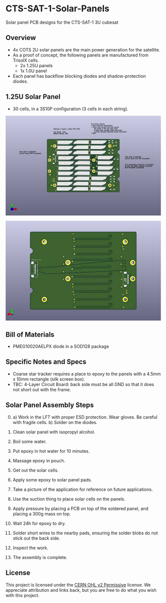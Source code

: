 # CTS-SAT-1-Solar-Panels
Solar panel PCB designs for the CTS-SAT-1 3U cubesat

## Overview
* 4x COTS 2U solar panels are the main power generation for the satellite.
* As a proof of concept, the following panels are manufactured from TrisolX cells.
    * 2x 1.25U panels
    * 1x 1.0U panel
* Each panel has backflow blocking diodes and shadow-protection diodes.

## 1.25U Solar Panel

* 30 cells, in a 3S10P configuration (3 cells in each string).

![1.25U Solar Panel - Top](docs/Trisolx%20Solar%20Panel%20-%201.25U%20Top%20Render.png)

![1.25U Solar Panel - Bottom](docs/Trisolx%20Solar%20Panel%20-%201.25U%20Bottom%20Render.png)

## Bill of Materials
* PMEG10020AELPX diode in a SOD128 package

## Specific Notes and Specs
* Coarse star tracker requires a place to epoxy to the panels with a 4.5mm x 10mm rectangle (silk screen box).
* TBC: 4-Layer Circuit Board: back side must be all GND so that it does not short out with the frame.

## Solar Panel Assembly Steps
0.  a) Work in the LFT with proper ESD protection. Wear gloves. Be careful with fragile cells.
    b) Solder on the diodes.

1. Clean solar panel with isopropyl alcohol.
2. Boil some water.
3. Put epoxy in hot water for 10 minutes.
4. Massage epoxy in pouch.
5. Get out the solar cells.
6. Apply some epoxy to solar panel pads.
7. Take a picture of the application for reference on future applications.
8. Use the suction thing to place solar cells on the panels.
9. Apply pressure by placing a PCB on top of the soldered panel, and placing a 300g mass on top.
10. Wait 24h for epoxy to dry.
11. Solder short wires to the nearby pads, ensuring the solder blobs do not stick out the back side.
12. Inspect the work.
13. The assembly is complete. 

## License
This project is licensed under the [CERN OHL v2 Permissive](https://choosealicense.com/licenses/cern-ohl-p-2.0/) license. We appreciate attribution and links back, but you are free to do what you wish with this project.
